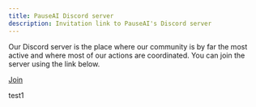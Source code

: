 ```yaml
---
title: PauseAI Discord server
description: Invitation link to PauseAI's Discord server
---
```


Our Discord server is the place where our community is by far the most active and where most of our actions are coordinated.
You can join the server using the link below.

[Join](https://discord.gg/2XXWXvErfA)

test1
